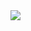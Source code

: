 <img src="https://media.giphy.com/media/AMqCTHuCMFpM4/giphy.gif">

  
  
  
  
  
  




  
  
  
  
  
  



